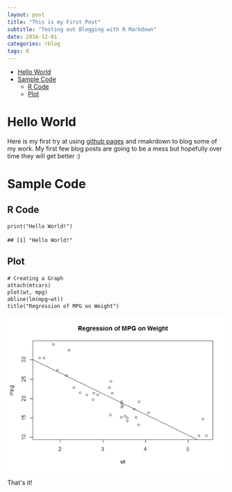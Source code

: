 ```yaml
---
layout: post
title: "This is my First Post"
subtitle: "Testing out Blogging with R Markdown"
date: 2016-12-01
categories: rblog
tags: R 
--- 
```



-   [Hello World](#hello-world)
-   [Sample Code](#sample-code)
    -   [R Code](#r-code)
    -   [Plot](#plot)

<!-- 
This is the heading that gets added to a .md file after it is made

---
layout: post
title: "This is a test post for my R blog"
date: 2016-12-01
categories: rblog
tags: R 
--- 

-->
Hello World
===========

Here is my first try at using [github pages](https://github.io/) and
rmakrdown to blog some of my work. My first few blog posts are going to
be a mess but hopefully over time they will get better :)

Sample Code
===========

R Code
------

    print("Hello World!")

    ## [1] "Hello World!"

Plot
----

    # Creating a Graph
    attach(mtcars)
    plot(wt, mpg) 
    abline(lm(mpg~wt))
    title("Regression of MPG on Weight")

![](first_post_files/figure-markdown_strict/unnamed-chunk-2-1.png)

That's it!
